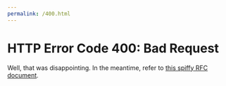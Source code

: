 ```yaml
---
permalink: /400.html
---
```


# HTTP Error Code 400: Bad Request

Well, that was disappointing. In the meantime, refer to [this spiffy RFC document](https://tools.ietf.org/html/rfc7231#section-6.5.1).

